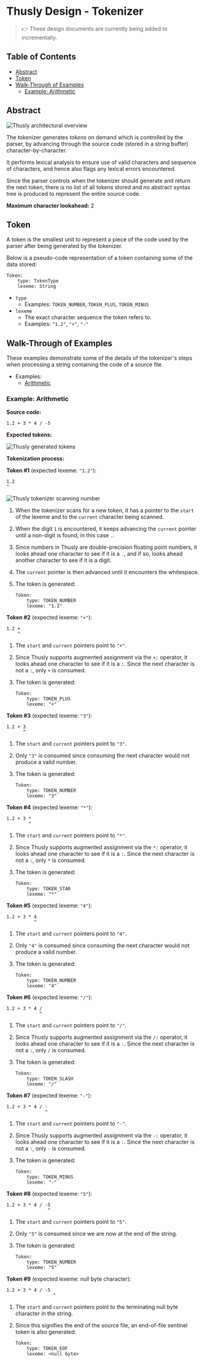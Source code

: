 # Thusly Design - Tokenizer

> 👉️ These design documents are currently being added to incrementally.

## Table of Contents

- [Abstract](#abstract)
- [Token](#token)
- [Walk-Through of Examples](#walk-through-of-examples)
    - [Example: Arithmetic](#example-arithmetic)

## Abstract

![Thusly architectural overview](../media/thusly-design-architectural-overview-highlight-tokenizer.svg)

The tokenizer generates *tokens* on demand which is controlled by the parser, by advancing through the source code (stored in a string buffer) character-by-character.

It performs lexical analysis to ensure use of valid characters and sequence of characters, and hence also flags any lexical errors encountered.

Since the parser controls when the tokenizer should generate and return the next token, there is no list of all tokens stored and no abstract syntax tree is produced to represent the entire source code.

**Maximum character lookahead:** 2

## Token

A token is the smallest unit to represent a piece of the code used by the parser after being generated by the tokenizer.

Below is a pseudo-code representation of a token containing some of the data stored:

```
Token:
    type: TokenType
    lexeme: String
```

* `type`
  * Examples: `TOKEN_NUMBER`, `TOKEN_PLUS`, `TOKEN_MINUS`
* `lexeme`
  * The exact character sequence the token refers to.
  * Examples: `"1.2"`, `"+"`, `"-"`

## Walk-Through of Examples

These examples demonstrate some of the details of the tokenizer's steps when processing a string containing the code of a source file.

* Examples:
  * [Arithmetic](#example-arithmetic)

### Example: Arithmetic

**Source code:**

```
1.2 + 3 * 4 / -5
```

**Expected tokens:**

![Thusly generated tokens](../media/thusly-design-example-arithmetic-tokens.svg)

**Tokenization process:**

**Token #1** (expected lexeme: `"1.2"`):

```
1.2
^
```

![Thusly tokenizer scanning number](../media/thusly-design-example-arithmetic-scan-number.svg)

1. When the tokenizer scans for a new token, it has a pointer to the `start` of the lexeme and to the `current` character being scanned.
1. When the digit `1` is encountered, it keeps advancing the `current` pointer until a non-digit is found, in this case `.`.
1. Since numbers in Thusly are double-precision floating point numbers, it looks ahead one character to see if it is a `.`, and if so, looks ahead another character to see if it is a digit.
1. The `current` pointer is then advanced until it encounters the whitespace.
1. The token is generated:

    ```
    Token:
        type: TOKEN_NUMBER
        lexeme: "1.2"
    ```

**Token #2** (expected lexeme: `"+"`):

```
1.2 +
    ^
```

1. The `start` and `current` pointers point to `"+"`.
1. Since Thusly supports augmented assignment via the `+:` operator, it looks ahead one character to see if it is a `:`. Since the next character is not a `:`, only `+` is consumed.
1. The token is generated:

    ```
    Token:
        type: TOKEN_PLUS
        lexeme: "+"
    ```

**Token #3** (expected lexeme: `"3"`):

```
1.2 + 3
      ^
```

1. The `start` and `current` pointers point to `"3"`.
1. Only `"3"` is consumed since consuming the next character would not produce a valid number.
1. The token is generated:

    ```
    Token:
        type: TOKEN_NUMBER
        lexeme: "3"
    ```

**Token #4** (expected lexeme: `"*"`):

```
1.2 + 3 *
        ^
```

1. The `start` and `current` pointers point to `"*"`.
1. Since Thusly supports augmented assignment via the `*:` operator, it looks ahead one character to see if it is a `:`. Since the next character is not a `:`, only `*` is consumed.
1. The token is generated:

    ```
    Token:
        type: TOKEN_STAR
        lexeme: "*"
    ```

**Token #5** (expected lexeme: `"4"`):

```
1.2 + 3 * 4
          ^
```

1. The `start` and `current` pointers point to `"4"`.
1. Only `"4"` is consumed since consuming the next character would not produce a valid number.
1. The token is generated:

    ```
    Token:
        type: TOKEN_NUMBER
        lexeme: "4"
    ```

**Token #6** (expected lexeme: `"/"`):

```
1.2 + 3 * 4 /
            ^
```

1. The `start` and `current` pointers point to `"/"`.
1. Since Thusly supports augmented assignment via the `/:` operator, it looks ahead one character to see if it is a `:`. Since the next character is not a `:`, only `/` is consumed.
1. The token is generated:

    ```
    Token:
        type: TOKEN_SLASH
        lexeme: "/"
    ```

**Token #7** (expected lexeme: `"-"`):

```
1.2 + 3 * 4 / -
              ^
```

1. The `start` and `current` pointers point to `"-"`.
1. Since Thusly supports augmented assignment via the `-:` operator, it looks ahead one character to see if it is a `:`. Since the next character is not a `:`, only `-` is consumed.
1. The token is generated:

    ```
    Token:
        type: TOKEN_MINUS
        lexeme: "-"
    ```

**Token #8** (expected lexeme: `"5"`):

```
1.2 + 3 * 4 / -5
               ^
```

1. The `start` and `current` pointers point to `"5"`.
1. Only `"5"` is consumed since we are now at the end of the string.
1. The token is generated:

    ```
    Token:
        type: TOKEN_NUMBER
        lexeme: "5"
    ```

**Token #9** (expected lexeme: null byte character):

```
1.2 + 3 * 4 / -5
                 ^
```

1. The `start` and `current` pointers point to the terminating null byte character in the string.
1. Since this signifies the end of the source file, an end-of-file sentinel token is also generated:

    ```
    Token:
        type: TOKEN_EOF
        lexeme: <null byte>
    ```
